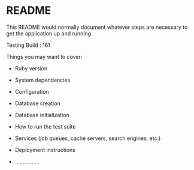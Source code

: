 # README

This README would normally document whatever steps are necessary to get the
application up and running.

Testing Build : 161

Things you may want to cover:

* Ruby version

* System dependencies

* Configuration

* Database creation

* Database initialization

* How to run the test suite

* Services (job queues, cache servers, search engines, etc.)

* Deployment instructions

* ................
